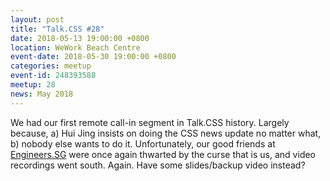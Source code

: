 ```yaml
---
layout: post
title: "Talk.CSS #28"
date: 2018-05-13 19:00:00 +0800
location: WeWork Beach Centre
event-date: 2018-05-30 19:00:00 +0800
categories: meetup
event-id: 248393588
meetup: 28
news: May 2018
---
```

We had our first remote call-in segment in Talk.CSS history. Largely because, a) Hui Jing insists on doing the CSS news update no matter what, b) nobody else wants to do it. Unfortunately, our good friends at [Engineers.SG](https://engineers.sg/) were once again thwarted by the curse that is us, and video recordings went south. Again. Have some slides/backup video instead?
